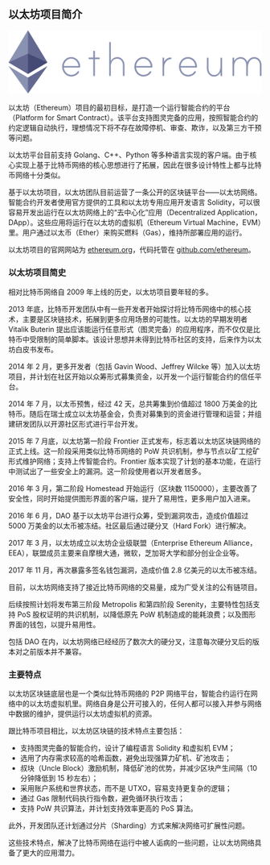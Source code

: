 ## 以太坊项目简介

![以太坊项目](_images/ethereum_logo.png)

以太坊（Ethereum）项目的最初目标，是打造一个运行智能合约的平台（Platform for Smart Contract）。该平台支持图灵完备的应用，按照智能合约的约定逻辑自动执行，理想情况下将不存在故障停机、审查、欺诈，以及第三方干预等问题。

以太坊平台目前支持 Golang、C++、Python 等多种语言实现的客户端。由于核心实现上基于比特币网络的核心思想进行了拓展，因此在很多设计特性上都与比特币网络十分类似。

基于以太坊项目，以太坊团队目前运营了一条公开的区块链平台——以太坊网络。智能合约开发者使用官方提供的工具和以太坊专用应用开发语言 Solidity，可以很容易开发出运行在以太坊网络上的“去中心化”应用（Decentralized Application，DApp）。这些应用将运行在以太坊的虚拟机（Ethereum Virtual Machine，EVM）里。用户通过以太币（Ether）来购买燃料（Gas），维持所部署应用的运行。

以太坊项目的官网网站为 [ethereum.org](https://ethereum.org)，代码托管在 [github.com/ethereum](github.com/ethereum)。


### 以太坊项目简史

相对比特币网络自 2009 年上线的历史，以太坊项目要年轻的多。

2013 年底，比特币开发团队中有一些开发者开始探讨将比特币网络中的核心技术，主要是区块链技术，拓展到更多应用场景的可能性。以太坊的早期发明者 Vitalik Buterin 提出应该能运行任意形式（图灵完备）的应用程序，而不仅仅是比特币中受限制的简单脚本。该设计思想并未得到比特币社区的支持，后来作为以太坊白皮书发布。

2014 年 2 月，更多开发者（包括 Gavin Wood、Jeffrey Wilcke 等）加入以太坊项目，并计划在社区开始以众筹形式募集资金，以开发一个运行智能合约的信任平台。

2014 年 7 月，以太币预售，经过 42 天，总共筹集到价值超过 1800 万美金的比特币。随后在瑞士成立以太坊基金会，负责对募集到的资金进行管理和运营；并组建研发团队以开源社区形式进行平台开发。

2015 年 7 月底，以太坊第一阶段 Frontier 正式发布，标志着以太坊区块链网络的正式上线。这一阶段采用类似比特币网络的 PoW 共识机制，参与节点以矿工挖矿形式维护网络；支持上传智能合约。Frontier 版本实现了计划的基本功能，在运行中测试出了一些安全上的漏洞。这一阶段使用者以开发者居多。

2016 年 3 月，第二阶段 Homestead 开始运行（区块数 1150000），主要改善了安全性，同时开始提供图形界面的客户端，提升了易用性，更多用户加入进来。

2016 年 6 月，DAO 基于以太坊平台进行众筹，受到漏洞攻击，造成价值超过 5000 万美金的以太币被冻结。社区最后通过硬分叉（Hard Fork）进行解决。

2017 年 3 月，以太坊成立以太坊企业级联盟（Enterprise Ethereum Alliance，EEA），联盟成员主要来自摩根大通，微软，芝加哥大学和部分创业企业等。

2017 年 11 月，再次暴露多签名钱包漏洞，造成价值 2.8 亿美元的以太币被冻结。

目前，以太坊网络支持了接近比特币网络的交易量，成为广受关注的公有链项目。

后续按照计划将发布第三阶段 Metropolis 和第四阶段 Serenity，主要特性包括支持 PoS 股权证明的共识机制，以降低原先 PoW 机制造成的能耗浪费；以及图形界面的钱包，以提升易用性。

包括 DAO 在内，以太坊网络已经经历了数次大的硬分叉，注意每次硬分叉后的版本对之前版本并不兼容。

### 主要特点

以太坊区块链底层也是一个类似比特币网络的 P2P 网络平台，智能合约运行在网络中的以太坊虚拟机里。网络自身是公开可接入的，任何人都可以接入并参与网络中数据的维护，提供运行以太坊虚拟机的资源。

跟比特币项目相比，以太坊区块链的技术特点主要包括：

* 支持图灵完备的智能合约，设计了编程语言 Solidity 和虚拟机 EVM；
* 选用了内存需求较高的哈希函数，避免出现强算力矿机、矿池攻击；
* 叔块（Uncle Block）激励机制，降低矿池的优势，并减少区块产生间隔（10 分钟降低到 15 秒左右）；
* 采用账户系统和世界状态，而不是 UTXO，容易支持更复杂的逻辑；
* 通过 Gas 限制代码执行指令数，避免循环执行攻击；
* 支持 PoW 共识算法，并计划支持效率更高的 PoS 算法。

此外，开发团队还计划通过分片（Sharding）方式来解决网络可扩展性问题。

这些技术特点，解决了比特币网络在运行中被人诟病的一些问题，让以太坊网络具备了更大的应用潜力。

